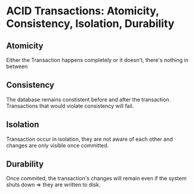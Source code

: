 # ACID Transactions: Atomicity, Consistency, Isolation, Durability

## Atomicity
Either the Transaction happens completely or it doesn't, there's nothing in between

## Consistency
The database remains constistent before and after the transaction. Transactions that would violate consistency will fail.

## Isolation
Transaction occur in isolation, they are not aware of each other and changes are only visible once committed.

## Durability
Once commited, the transaction's changes will remain even if the system shuts down => they are written to disk.